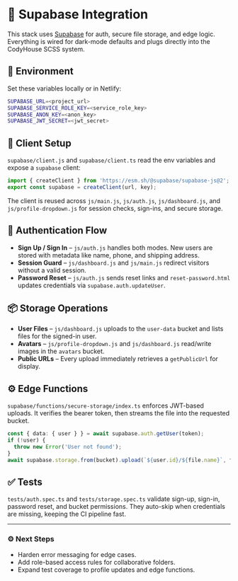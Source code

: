 # 🔐 Supabase Integration

This stack uses [Supabase](https://supabase.com) for auth, secure file storage, and edge logic. Everything is wired for dark-mode defaults and plugs directly into the CodyHouse SCSS system.

## 🚀 Environment

Set these variables locally or in Netlify:

```bash
SUPABASE_URL=<project_url>
SUPABASE_SERVICE_ROLE_KEY=<service_role_key>
SUPABASE_ANON_KEY=<anon_key>
SUPABASE_JWT_SECRET=<jwt_secret>
```

## 🧠 Client Setup

`supabase/client.js` and `supabase/client.ts` read the env variables and expose a `supabase` client:

```javascript
import { createClient } from 'https://esm.sh/@supabase/supabase-js@2';
export const supabase = createClient(url, key);
```

The client is reused across `js/main.js`, `js/auth.js`, `js/dashboard.js`, and `js/profile-dropdown.js` for session checks, sign-ins, and secure storage.

## 🔑 Authentication Flow

* **Sign Up / Sign In** – `js/auth.js` handles both modes. New users are stored with metadata like name, phone, and shipping address.
* **Session Guard** – `js/dashboard.js` and `js/main.js` redirect visitors without a valid session.
* **Password Reset** – `js/auth.js` sends reset links and `reset-password.html` updates credentials via `supabase.auth.updateUser`.

## 📦 Storage Operations

* **User Files** – `js/dashboard.js` uploads to the `user-data` bucket and lists files for the signed-in user.
* **Avatars** – `js/profile-dropdown.js` and `js/dashboard.js` read/write images in the `avatars` bucket.
* **Public URLs** – Every upload immediately retrieves a `getPublicUrl` for display.

## ⚙️ Edge Functions

`supabase/functions/secure-storage/index.ts` enforces JWT-based uploads. It verifies the bearer token, then streams the file into the requested bucket.

```ts
const { data: { user } } = await supabase.auth.getUser(token);
if (!user) {
  throw new Error('User not found');
}
await supabase.storage.from(bucket).upload(`${user.id}/${file.name}`, file.stream());
```

## ✅ Tests

`tests/auth.spec.ts` and `tests/storage.spec.ts` validate sign-up, sign-in, password reset, and bucket permissions. They auto-skip when credentials are missing, keeping the CI pipeline fast.

---

### ⚙️ Next Steps

- Harden error messaging for edge cases.
- Add role-based access rules for collaborative folders.
- Expand test coverage to profile updates and edge functions.
